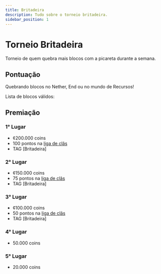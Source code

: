 ```yaml
---
title: Britadeira
description: Tudo sobre o torneio britadeira.
sidebar_position: 1
---
```


# Torneio Britadeira

Torneio de quem quebra mais blocos com a picareta durante a semana.

## Pontuação

Quebrando blocos no Nether, End ou no mundo de Recursos!

Lista de blocos válidos:

## Premiação

### 1° Lugar

- ¢200.000 coins
- 100 pontos na [liga de clãs](https://armamc.com/liga)
- TAG [Britadeira]

### 2° Lugar

- ¢150.000 coins
- 75 pontos na [liga de clãs](https://armamc.com/liga)
- TAG [Britadeira]

### 3° Lugar

- ¢100.000 coins
- 50 pontos na [liga de clãs](https://armamc.com/liga)
- TAG [Britadeira]

### 4° Lugar

- 50.000 coins

### 5° Lugar

- 20.000 coins